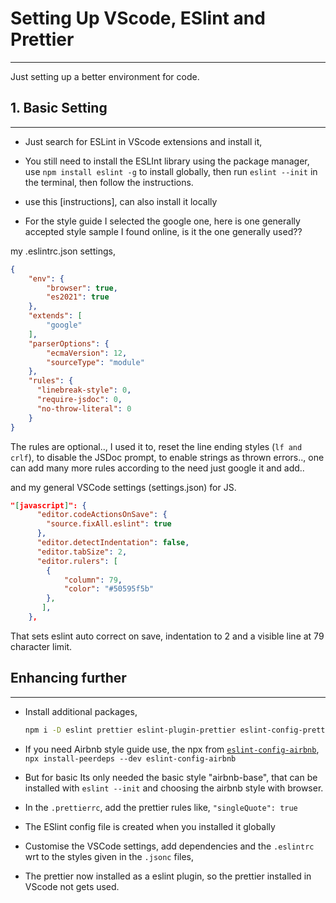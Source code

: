 # Setting Up VScode, ESlint and Prettier

---

Just setting up a better environment for code.

## 1. Basic Setting

---

* Just search for ESLint in VScode extensions and install it,

* You still need to install the ESLInt library using the package manager, use `npm install eslint -g`  to install globally, then run `eslint --init` in the terminal, then follow the instructions.

* use this [instructions], can also install it locally

* For the style guide I selected the google one, here is one generally accepted style sample I found online, is it the one generally used??

my .eslintrc.json settings,

```json
{
    "env": {
        "browser": true,
        "es2021": true
    },
    "extends": [
        "google"
    ],
    "parserOptions": {
        "ecmaVersion": 12,
        "sourceType": "module"
    },
    "rules": {
      "linebreak-style": 0,
      "require-jsdoc": 0,
      "no-throw-literal": 0
    }
}
```

The rules are optional.., I used it to,  reset the line ending styles (`lf and crlf`), to disable the JSDoc prompt, to enable strings as thrown errors.., one can add many more rules according to the need just google it and add..

and my general VSCode settings (settings.json) for JS.

```json
"[javascript]": {
      "editor.codeActionsOnSave": {
        "source.fixAll.eslint": true
      },
      "editor.detectIndentation": false,
      "editor.tabSize": 2,
      "editor.rulers": [
        {
            "column": 79,
            "color": "#50595f5b"
        },
       ],
    },
```

That sets eslint auto correct on save, indentation to 2 and a visible line at 79 character limit.

## Enhancing further

---

* Install additional packages,

  ```bash
  npm i -D eslint prettier eslint-plugin-prettier eslint-config-prettier
  ```

* If you need Airbnb style guide use, the npx from [`eslint-config-airbnb`](https://www.npmjs.com/package/eslint-config-airbnb),
`npx install-peerdeps --dev eslint-config-airbnb`

* But for basic Its only needed the basic style "airbnb-base", that can be installed with `eslint --init` and choosing the airbnb style with browser.

* In the `.prettierrc`, add the prettier rules like,
  `"singleQuote": true`

* The ESlint config file is created when you installed it globally
* Customise the VSCode settings, add dependencies and the `.eslintrc` wrt to the styles given in the `.jsonc` files,
* The prettier now installed as a eslint plugin, so the prettier installed in VScode not gets used.
